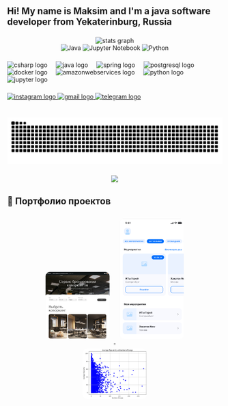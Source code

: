 <h2 align="left">Hi! My name is Maksim and I'm a java software developer from Yekaterinburg, Russia</h2>

###

<div align="center">
  <img src="https://github-readme-stats.vercel.app/api?username=MaxKedroff&hide_title=false&hide_rank=false&show_icons=true&include_all_commits=true&count_private=true&disable_animations=false&theme=dracula&locale=en&hide_border=false" height="150" alt="stats graph"  />
  <div align="center">
  <img src="https://img.shields.io/static/v1?label=Java&message=45%25&color=007396&style=for-the-badge&logo=java&logoColor=white" alt="Java" />
  <img src="https://img.shields.io/static/v1?label=Jupyter%20Notebook&message=30%25&color=F37626&style=for-the-badge&logo=jupyter&logoColor=white" alt="Jupyter Notebook" />
  <img src="https://img.shields.io/static/v1?label=Python&message=25%25&color=3776AB&style=for-the-badge&logo=python&logoColor=white" alt="Python" />
</div>
</div>

###

<div align="left">
  <img src="https://cdn.jsdelivr.net/gh/devicons/devicon/icons/csharp/csharp-original.svg" height="30" alt="csharp logo"  />
  <img width="12" />
  <img src="https://cdn.jsdelivr.net/gh/devicons/devicon/icons/java/java-original.svg" height="30" alt="java logo"  />
  <img width="12" />
  <img src="https://cdn.jsdelivr.net/gh/devicons/devicon/icons/spring/spring-original.svg" height="30" alt="spring logo"  />
  <img width="12" />
  <img src="https://cdn.jsdelivr.net/gh/devicons/devicon/icons/postgresql/postgresql-original.svg" height="30" alt="postgresql logo"  />
  <img width="12" />
  <img src="https://cdn.jsdelivr.net/gh/devicons/devicon/icons/docker/docker-original.svg" height="30" alt="docker logo"  />
  <img width="12" />
  <img src="https://cdn.jsdelivr.net/gh/devicons/devicon/icons/amazonwebservices/amazonwebservices-line-wordmark.svg" height="30" alt="amazonwebservices logo"  />
  <img width="12" />
  <img src="https://cdn.jsdelivr.net/gh/devicons/devicon/icons/python/python-original.svg" height="30" alt="python logo"  />
  <img width="12" />
  <img src="https://cdn.jsdelivr.net/gh/devicons/devicon/icons/jupyter/jupyter-original.svg" height="30" alt="jupyter logo"  />
</div>

###

<div align="left">
  <a href="https://www.instagram.com/max152433564?igsh=OGQ5ZDc2ODk2ZA==" target="_blank">
    <img src="https://img.shields.io/static/v1?message=Instagram&logo=instagram&label=&color=E4405F&logoColor=white&labelColor=&style=for-the-badge" height="35" alt="instagram logo"  />
  </a>
  <a href="kedrov.maksim2005@gmail.com" target="_blank">
    <img src="https://img.shields.io/static/v1?message=Gmail&logo=gmail&label=&color=D14836&logoColor=white&labelColor=&style=for-the-badge" height="35" alt="gmail logo"  />
  </a>
  <a href="https://t.me/maxKedroff" target="_blank">
    <img src="https://img.shields.io/static/v1?message=Telegram&logo=telegram&label=&color=2CA5E0&logoColor=white&labelColor=&style=for-the-badge" height="35" alt="telegram logo"  />
  </a>
</div>

###

<br clear="both">

<img src="https://raw.githubusercontent.com/MaxKedroff/MaxKedroff/output/snake.svg" alt="Snake animation" />

###
<div align="center">
  <img src="https://profile-counter.glitch.me/MaxKedroff/count.svg?"  />
</div>

###

## 📂 Портфолио проектов

<div align="center">
  <!-- Проект 1 -->
  <a href="https://github.com/MaxKedroff/Coworker.ru" target="_blank">
    <img src="https://github.com/MaxKedroff/MaxKedroff/blob/main/coworker.png" alt="Project 1" title="Coworker.ru система управления учебными коворкингами" style="border-radius: 10px; margin: 10px;" width="150">
  </a>
  
  <!-- Проект 2 -->
  <a href="https://github.com/MaxKedroff/backend_it_hero_2" target="_blank">
    <img src="https://github.com/MaxKedroff/MaxKedroff/blob/main/Снимок%20экрана%202025-01-26%20191342.png" alt="Project 2" title="система оценивания выступлений" style="border-radius: 10px; margin: 10px;" width="150">
  </a>
  
  <!-- Проект 3 -->
  <a href="https://github.com/MaxKedroff/spotifyCompetitonKaggle" target="_blank">
    <img src="https://github.com/MaxKedroff/MaxKedroff/blob/main/spotify.png" alt="Project 3" title="исследование популярности песен spotify" style="border-radius: 10px; margin: 10px;" width="150">
  </a>
</div>
